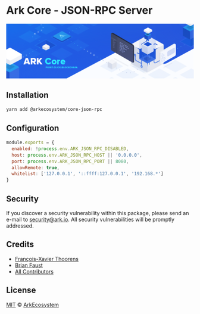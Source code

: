 # Ark Core - JSON-RPC Server

<p align="center">
    <img src="../../banner.png?sanitize=true" />
</p>

## Installation

```bash
yarn add @arkecosystem/core-json-rpc
```

## Configuration

```js
module.exports = {
  enabled: !process.env.ARK_JSON_RPC_DISABLED,
  host: process.env.ARK_JSON_RPC_HOST || '0.0.0.0',
  port: process.env.ARK_JSON_RPC_PORT || 8080,
  allowRemote: true,
  whitelist: ['127.0.0.1', '::ffff:127.0.0.1', '192.168.*']
}
```

## Security

If you discover a security vulnerability within this package, please send an e-mail to security@ark.io. All security vulnerabilities will be promptly addressed.

## Credits

- [François-Xavier Thoorens](https://github.com/fix)
- [Brian Faust](https://github.com/faustbrian)
- [All Contributors](../../../../contributors)

## License

[MIT](LICENSE) © [ArkEcosystem](https://ark.io)
